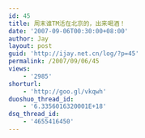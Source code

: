 ```yaml
---
id: 45
title: 周末谁TM活在北京的，出来喝酒！
date: '2007-09-06T00:30:00+08:00'
author: Jay
layout: post
guid: 'http://ijay.net.cn/log/?p=45'
permalink: /2007/09/06/45
views:
    - '2985'
shorturl:
    - 'http://goo.gl/vkqwh'
duoshuo_thread_id:
    - '6.3356016320001E+18'
dsq_thread_id:
    - '4655416450'
---
```


